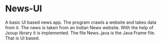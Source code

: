 # News-UI

A basic UI based news app. The program crawls a website and takes data from it. The news is taken from an Indian News website. With the help of Jsoup library it is implemented.
The file News..java is the Java Frame file. That is UI based.

